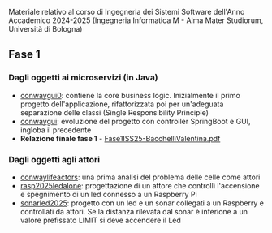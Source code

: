 Materiale relativo al corso di Ingegneria dei Sistemi Software dell'Anno Accademico 2024-2025 (Ingegneria Informatica M - Alma Mater Studiorum, Università di Bologna)

<h2 id="Fase1">Fase 1</h2>  

### Dagli oggetti ai microservizi (in Java)
 * [conwaygui0](conwaygui0): contiene la core business logic. Inizialmente il primo progetto dell'applicazione, rifattorizzata poi per un'adeguata separazione delle classi (Single Responsibility Principle)
 * [conwaygui](conwaygui): evoluzione del progetto con controller SpringBoot e GUI, ingloba il precedente
 * **Relazione finale fase 1** - [Fase1ISS25-BacchelliValentina.pdf](https://github.com/VBacchelli/ISS2025/blob/main/Fase1ISS2025-BacchelliValentina.pdf)

### Dagli oggetti agli attori 
* [conwaylifeactors](conwaylifeactors): una prima analisi del problema delle celle come attori
* [rasp2025ledalone](rasp2025ledalone): progettazione di un attore che controlli l'accensione e spegnimento di un led connesso a un Raspberry Pi
* [sonarled2025](sonarled2025): progetto con un led e un sonar collegati a un Raspberry e controllati da attori. Se la distanza rilevata dal sonar è inferione a un valore prefissato LIMIT si deve accendere il Led
